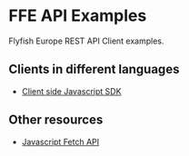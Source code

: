 # FFE API Examples

Flyfish Europe REST API Client examples.

## Clients in different languages

- [Client side Javascript SDK](html-client.html)

## Other resources

- [Javascript Fetch API](https://developer.mozilla.org/en-US/docs/Web/API/Fetch_API)
